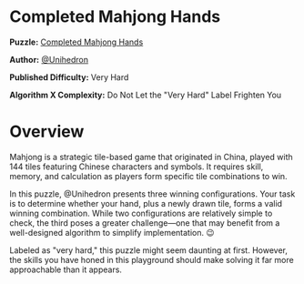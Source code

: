 # Completed Mahjong Hands

__Puzzle:__ [Completed Mahjong Hands](https://www.codingame.com/training/expert/completed-mahjong-hands)

__Author:__ [@Unihedron](https://www.codingame.com/profile/1d1729a2d8c008c6cf728ee88f1faa6d4978712)

__Published Difficulty:__ Very Hard

__Algorithm X Complexity:__ Do Not Let the "Very Hard" Label Frighten You

# Overview

Mahjong is a strategic tile-based game that originated in China, played with 144 tiles featuring Chinese characters and symbols. It requires skill, memory, and calculation as players form specific tile combinations to win.

In this puzzle, @Unihedron presents three winning configurations. Your task is to determine whether your hand, plus a newly drawn tile, forms a valid winning combination. While two configurations are relatively simple to check, the third poses a greater challenge—one that may benefit from a well-designed algorithm to simplify implementation. 😉

Labeled as "very hard," this puzzle might seem daunting at first. However, the skills you have honed in this playground should make solving it far more approachable than it appears.
